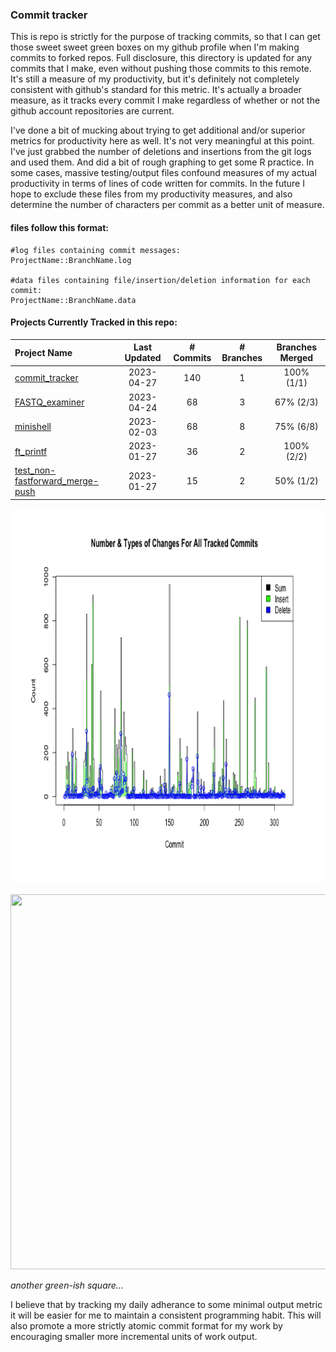 ### Commit tracker
This is repo is strictly for the purpose of tracking commits, so that I can get those sweet sweet green boxes on my github profile when I'm making commits to forked repos. Full disclosure, this directory is updated for any commits that I make, even without pushing those commits to this remote. It's still a measure of my productivity, but it's definitely not completely consistent with github's standard for this metric. It's actually a broader measure, as it tracks every commit I make regardless of whether or not the github account repositories are current.

I've done a bit of mucking about trying to get additional and/or superior metrics for productivity here as well. It's not very meaningful at this point. I've just grabbed the number of deletions and insertions from the git logs and used them. And did a bit of rough graphing to get some R practice. In some cases, massive testing/output files confound measures of my actual productivity in terms of lines of code written for commits. In the future I hope to exclude these files from my productivity measures, and also determine the number of characters per commit as a better unit of measure.

#### files follow this format:
```
#log files containing commit messages:
ProjectName::BranchName.log

#data files containing file/insertion/deletion information for each commit:
ProjectName::BranchName.data
```
#### Projects Currently Tracked in this repo:

[comment]: # (This is where the table goes)

Project Name | Last Updated | # Commits | # Branches | Branches Merged
:---|:---:|:---:|:---:|:---:
[commit_tracker](https://github.com/pierremigeon/commit_tracker)                                    |  2023-04-27  |  140  |  1  |  100%  (1/1)
[FASTQ_examiner](https://github.com/pierremigeon/FASTQ_examiner)                                    |  2023-04-24  |  68   |  3  |  67%   (2/3)
[minishell](https://github.com/pierremigeon/minishell)                                              |  2023-02-03  |  68   |  8  |  75%   (6/8)
[ft_printf](https://github.com/pierremigeon/ft_printf)                                              |  2023-01-27  |  36   |  2  |  100%  (2/2)
[test_non-fastforward_merge-push](https://github.com/pierremigeon/test_non-fastforward_merge-push)  |  2023-01-27  |  15   |  2  |  50%   (1/2)

[comment]: # (This is where the table ends)

<p align="center">
 <img width="920" height="600" src="https://github.com/pierremigeon/commit_tracker/blob/master/totals_lineplot.png">
</p>
<p align="center">
  <img width="920" height="600" src="https://cdn.shopify.com/s/files/1/0502/6417/products/ScreenShot2020-04-30at10.11.38PM_4472x.png?v=1588308646">
</p>

*another green-ish square...*

I believe that by tracking my daily adherance to some minimal output metric it will be easier for me to maintain a consistent programming habit. This will also promote a more strictly atomic commit format for my work by encouraging smaller more incremental units of work output.
